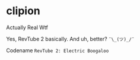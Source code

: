 # clipion
Actually Real Wtf

Yes, RevTube 2 basically. And uh, better? `¯\_(ツ)_/¯`

Codename `RevTube 2: Electric Boogaloo`
